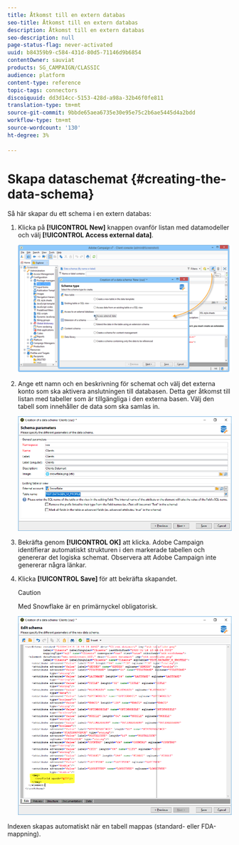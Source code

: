```yaml
---
title: Åtkomst till en extern databas
seo-title: Åtkomst till en extern databas
description: Åtkomst till en extern databas
seo-description: null
page-status-flag: never-activated
uuid: b84359b9-c584-431d-80d5-71146d9b6854
contentOwner: sauviat
products: SG_CAMPAIGN/CLASSIC
audience: platform
content-type: reference
topic-tags: connectors
discoiquuid: dd3d14cc-5153-428d-a98a-32b46f0fe811
translation-type: tm+mt
source-git-commit: 9bbde65aea6735e30e95e75c2b6ae5445d4a2bdd
workflow-type: tm+mt
source-wordcount: '130'
ht-degree: 3%

---
```



# Skapa dataschemat {#creating-the-data-schema}

Så här skapar du ett schema i en extern databas:

1. Klicka på **[!UICONTROL New]** knappen ovanför listan med datamodeller och välj **[!UICONTROL Access external data]**.

   ![](assets/wf_new_schema_fda.png)

1. Ange ett namn och en beskrivning för schemat och välj det externa konto som ska aktivera anslutningen till databasen. Detta ger åtkomst till listan med tabeller som är tillgängliga i den externa basen. Välj den tabell som innehåller de data som ska samlas in.

   ![](assets/wf_new_schema_select_table_fda.png)

1. Bekräfta genom **[!UICONTROL OK]** att klicka. Adobe Campaign identifierar automatiskt strukturen i den markerade tabellen och genererar det logiska schemat. Observera att Adobe Campaign inte genererar några länkar.

1. Klicka **[!UICONTROL Save]** för att bekräfta skapandet.

   >[!CAUTION]
   >
   >Med Snowflake är en primärnyckel obligatorisk.

   ![](assets/wf_new_schema_generate_fda.png)

Indexen skapas automatiskt när en tabell mappas (standard- eller FDA-mappning).
